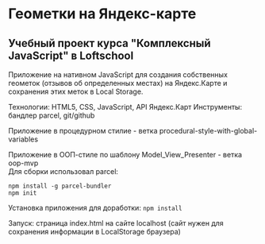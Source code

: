 # Геометки на Яндекс-карте
## Учебный проект курса "Комплексный JavaScript" в Loftschool

Приложение на нативном JavaScript для создания собственных геометок (отзывов об определенных местах) на Яндекс.Карте 
и сохранения этих меток в Local Storage.

Технологии: HTML5, CSS, JavaScript, API Яндекс.Карт
Инструменты: бандлер parcel, git/github

Приложение в процедурном стилие - ветка procedural-style-with-global-variables

Приложение в ООП-стиле по шаблону Model_View_Presenter - ветка oop-mvp  
Для сборки использовал parcel:
```
npm install -g parcel-bundler
npm init
```

Установка приложения для доработки: `npm install`

Запуск: страница index.html на сайте localhost (сайт нужен для сохранения информации в LocalStorage браузера) 